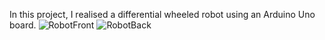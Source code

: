 In this project, I realised a differential wheeled robot using an Arduino Uno board.
![RobotFront](https://github.com/user-attachments/assets/3489373b-20bd-42af-bc96-4463fbda25ac=500x)
![RobotBack](https://github.com/user-attachments/assets/fd7ab9a1-42af-4ecb-9dc3-7204c36e8d26=500x)
